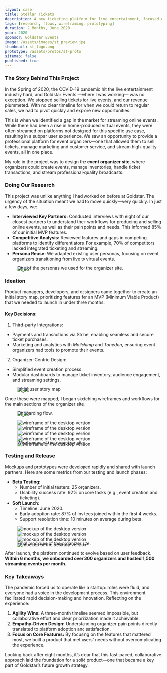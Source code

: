 ```yaml
---
layout: case
title: Stellar Tickets
description: A new ticketing platform for live entertainment, focused on online events.
tags: [research, flows, wireframing, prototyping]
duration: 2 Months, June 2020
year: 2020
sponsor: Goldstar Events
image: /assets/images/st_preview.jpg
thumbnail: st_logo.png
prototype: /assets/protos/st-proto
sitemap: false
published: true
---
```


### The Story Behind This Project

In the Spring of 2020, the COVID-19 pandemic hit the live entertainment industry hard, and Goldstar Events —where I was working— was no exception. We stopped selling tickets for live events, and our revenue plummeted. With no clear timeline for when we could return to regular sales, we had to pivot quickly and explore new opportunities.

This is when we identified a gap in the market for streaming online events. While there had been a rise in home-produced virtual events, they were often streamed on platforms not designed for this specific use case, resulting in a subpar user experience. We saw an opportunity to provide a professional platform for event organizers—one that allowed them to sell tickets, manage marketing and customer service, and stream high-quality events, all in one place.

My role in the project was to design the **event organizer site**, where organizers could create events, manage inventories, handle ticket transactions, and stream professional-quality broadcasts.

### Doing Our Research

This project was unlike anything I had worked on before at Goldstar. The urgency of the situation meant we had to move quickly—very quickly. In just a few days, we:

- **Interviewed Key Partners:** Conducted interviews with eight of our closest partners to understand their workflows for producing and selling online events, as well as their pain points and needs. This informed 85% of our initial MVP features.
- **Competitive Analysis:** Reviewed features and gaps in competing platforms to identify differentiators. For example, 70% of competitors lacked integrated ticketing and streaming.
- **Persona Reuse:** We adapted existing user personas, focusing on event organizers transitioning from live to virtual events.

<figure>
<!-- thumbnail image wrapped in a link -->
<a href="#img0">
  <img src="/assets/images/stellar_persona_small.jpg" class="thumbnail">
</a>

<!-- lightbox container hidden with CSS -->
<a href="#_" class="lightbox" id="img0">
  <img src="/assets/images/stellar_persona.jpg">
</a>
<figcaption style="margin-top:-1.5em;">One of the personas we used for the organizer site.</figcaption>
</figure>

### Ideation

Product managers, developers, and designers came together to create an initial story map, prioritizing features for an MVP (Minimum Viable Product) that we needed to launch in under three months.

#### Key Decisions:

1. Third-party Integrations:
- Payments and transactions via Stripe, enabling seamless and secure ticket purchases.
- Marketing and analytics with *Mailchimp* and *Toneden*, ensuring event organizers had tools to promote their events.
2. Organizer-Centric Design:
- Simplified event creation process.
- Modular dashboards to manage ticket inventory, audience engagement, and streaming settings.

<figure>
<!-- thumbnail image wrapped in a link -->
<a href="#img1">
  <img src="/assets/images/stellar-storymap_small.jpg" class="thumbnail">
</a>

<!-- lightbox container hidden with CSS -->
<a href="#_" class="lightbox" id="img1">
  <img src="/assets/images/stellar-storymap.jpg">
</a>
<figcaption style="margin-top:-1.5em;">Initial user story map</figcaption>
</figure>

Once these were mapped, I began sketching wireframes and workflows for the main sections of the organizer site.

<figure>
  <!-- thumbnail image wrapped in a link -->
  <a href="#img11">
    <img src="/assets/images/st-onboarding_flow_small.jpg" class="thumbnail">
  </a>
  <!-- lightbox container hidden with CSS -->
  <a href="#_" class="lightbox" id="img11">
    <img src="/assets/images/st-onboarding_flow.jpg">
  </a>
  <figcaption style="margin-top:-1.5em;">Onboarding flow.</figcaption>
</figure>

<figure>
  <div class="carousel" data-flickity='{ "imagesLoaded": true, "percentPosition": false }'>
    <img src="/assets/images/st-wire1.jpg" alt="wireframe of the desktop version">
    <img src="/assets/images/st-wire2.jpg" alt="wireframe of the desktop version">
    <img src="/assets/images/st-wire3.jpg" alt="wireframe of the desktop version">
    <img src="/assets/images/st-wire4.jpg" alt="wireframe of the desktop version">
    <img src="/assets/images/st-wire5.jpg" alt="wireframe of the desktop version">
  </div>
  <figcaption style="margin-top:-1.5em;">Wireframes of the organizer site.</figcaption>
</figure>

### Testing and Release

Mockups and prototypes were developed rapidly and shared with launch partners. Here are some metrics from our testing and launch phases:

- **Beta Testing:**
  - Number of initial testers: 25 organizers.
  - Usability success rate: 92% on core tasks (e.g., event creation and ticketing).
- **Soft Launch:**
  - Timeline: June 2020.
  - Early adoption rate: 87% of invitees joined within the first 4 weeks.
  - Support resolution time: 10 minutes on average during beta.

<figure>
  <div class="carousel" data-flickity='{ "imagesLoaded": true, "percentPosition": false }'>
    <img src="/assets/images/st-mock1.jpg" alt="mockup of the desktop version">
    <img src="/assets/images/st-mock2.jpg" alt="mockup of the desktop version">
    <img src="/assets/images/st-mock3.jpg" alt="mockup of the desktop version">
    <img src="/assets/images/st-mock5.jpg" alt="mockup of the desktop version">
  </div>
  <figcaption style="margin-top:-1.5em;">Final mockups of the organizer site.</figcaption>
</figure>

After launch, the platform continued to evolve based on user feedback. **Within 6 months, we onboarded over 300 organizers and hosted 1,500 streaming events per month.**

### Key Takeaways

The pandemic forced us to operate like a startup: roles were fluid, and everyone had a voice in the development process. This environment facilitated rapid decision-making and innovation. Reflecting on the experience:

1. **Agility Wins:** A three-month timeline seemed impossible, but collaborative effort and clear prioritization made it achievable.
2. **Empathy-Driven Design:** Understanding organizer pain points directly translated to platform adoption and satisfaction.
3. **Focus on Core Features:** By focusing on the features that mattered most, we built a product that met users' needs without overcomplicating the experience.

Looking back after eight months, it’s clear that this fast-paced, collaborative approach laid the foundation for a solid product—one that became a key part of Goldstar’s future growth strategy.

<script src="/assets/js/flickity.js"></script>
